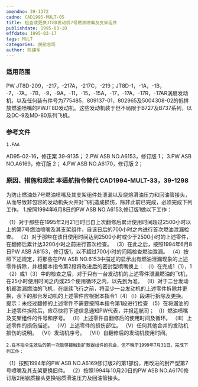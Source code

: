 ```yaml
---
amendno: 39-1372
cadno: CAD1995-MULT-05
title: 检查或更换JT8D发动机7号燃油喷嘴及支架组件
publishdate: 1995-03-10
effdate: 1995-03-17
tags: MULT
categories: 民航总局
author: 陈建军
---
```


### 适用范围 
PW JT8D-209，-217，-217A，-217C，-219；JT8D-1，-1A，-1B， -7，-7A，-7B，-9，-9A，-11，-15，-15A，-17，-17A，-17R，-17AR涡扇发动机，以及任何装有件号为775485，809137-01，802965及5004308-02的低排放燃油喷嘴的PWJT8D发动机。这些发动机装于但不局限于B727及B737系列，以及DC-9及MD-80系列飞机。

<!--more-->
### 参考文件
    1.FAA 
AD95-02-16，修正案 39-9135；
 2.PW 
ASB NO.A6153，修订版 1；
 3.PW 
ASB NO.A6169，修订版 2；
 4.PW 
ASB NO.A6170，修订版 2；

### 原因、措施和规定 本适航指令替代 CAD1994-MULT-33，39-1298 
为防止燃油处7号燃油喷嘴及其支架组件处泄漏以及烧熔滑油压力和回油管接头，从而导致非包容的发动机失火并对飞机造成损伤，除非此前已完成，必须完成下列工作。 
    1.按照1994年6月8日的PW ASB NO.A6153,修订版1做以下工作： 
       
（1）对于那些在1995年2月21日时已自上次翻修后累计使用时间超过2500小时以上的第7号燃油喷嘴及其支架组件，自该日后的700小时之内进行首次燃油泄漏检查。 
    （2）对于那些在该日使用时间达到2500小时或少于2500小时的上述零件，在翻修后累计达3200小时之前进行首次检查。 
（3）在此之后，按照1994年6月8日PW ASB A6153，修订版1，以不超过700小时的间隔检查燃油泄漏。 
    （4）按照下述规定，将那些在PW ASB NO.6153中描述的显示出有燃油泄漏现象的上述零件拆除，并根据本指令第2段将改进后的密封型喷嘴换上： 
    （Ⅰ）在完成1（1），1（2）或1（3）中的检查之后，对于只有一台发动机的上述零件泄漏燃油的飞机，在25小时使用时间之内或25个使用循环之内，以先到为准。 
    （Ⅱ）对于二台发动机都泄漏燃油的飞机，在继续飞行之前，将至少一台发动机的上述零件拆除并更换，余下的那台发动机的上述零件应根据本指令1（4）（Ⅰ）段进行拆除及更换。 
    提示：未经过翻修的上述零件不需要按照本指令第1段进行检查 
    （5）在将漏油的上述零件拆除后，应尽快将下述信息通知PW代表，并报适航司； 
      （Ⅰ）燃油喷嘴及支架组件的件号和序号。 
      （Ⅱ）上述零件自翻修后的使用时间及循环。 
      （Ⅲ）上述零件的损伤描述。 
      （Ⅳ）上述零件的损伤部位。 
      （Ⅴ）任何其他合并的发动机损伤的说明。 
      （Ⅵ）发动机序号。 
      （Ⅶ）自翻修后的发动机使用时间。 

    2.在本指令生效后的第一次能够接触到扩散器组件的机会，但不晚于1999年7月31日，完成下列工作： 
（1）按照1994年的PW ASB NO.A6169修订版2的第1部份，用改进的封严型第7号喷嘴及其支架更换旧件。 
    （2）按照1994年10月20日的PW ASB NO.A6170修订版2用钢质接头更换铝质滑油压力及回油管接头。

